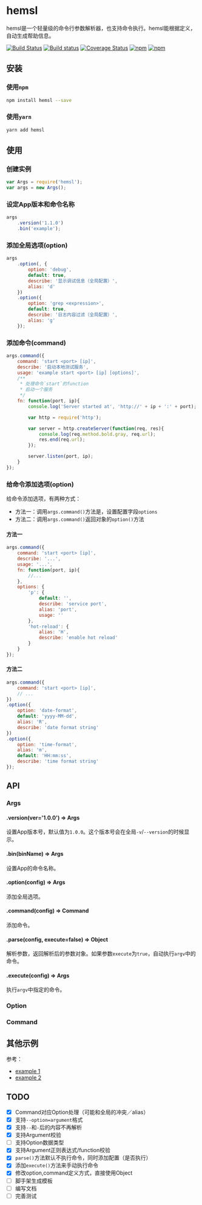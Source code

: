 # hemsl

hemsl是一个轻量级的命令行参数解析器，也支持命令执行。hemsl能根据定义，自动生成帮助信息。

[![Build Status](https://travis-ci.org/hemsl/hemsl.svg?branch=master)](https://travis-ci.org/hemsl/hemsl)
[![Build status](https://ci.appveyor.com/api/projects/status/hn9f1bhw5mxql8re/branch/master?svg=true)](https://ci.appveyor.com/project/zdying/hemsl/branch/master)
[![Coverage Status](https://coveralls.io/repos/github/hemsl/hemsl/badge.svg?branch=master)](https://coveralls.io/github/hemsl/hemsl?branch=master)
[![npm](https://img.shields.io/npm/v/hemsl.svg)](https://www.npmjs.com/package/hemsl)
[![npm](https://img.shields.io/npm/l/hemsl.svg)](https://raw.githubusercontent.com/hemsl/hemsl/master/LICENSE)

## 安装

### 使用`npm`

```bash
npm install hemsl --save
```

### 使用`yarn`
```bash
yarn add hemsl
```

## 使用

### 创建实例

```js
var Args = require('hemsl');
var args = new Args();
```

### 设定App版本和命令名称
```js
args
    .version('1.1.0')
    .bin('example');
```

### 添加全局选项(option)
```js
args
    .option(, {
        option: 'debug',
        default: true,
        describe: '显示调试信息（全局配置）',
        alias: 'd'
    })
    .option({
        option: 'grep <expression>',
        default: true,
        describe: '日志内容过滤（全局配置）',
        alias: 'g'
    });
```

### 添加命令(command)
```js
args.command({
    command: 'start <port> [ip]',
    describe: '启动本地测试服务',
    usage: 'example start <port> [ip] [options]',
    /**
     * 处理命令`start`的function
     * 启动一个服务
     */
    fn: function(port, ip){
        console.log('Server started at', 'http://' + ip + ':' + port);

        var http = require('http');

        var server = http.createServer(function(req, res){
            console.log(req.method.bold.gray, req.url);
            res.end(req.url);
        });

        server.listen(port, ip);
    }
});
```

### 给命令添加选项(option)

给命令添加选项，有两种方式：

* 方法一：调用`args.command()`方法是，设置配置字段`options`
* 方法二：调用`args.command()`返回对象的`option()`方法

#### 方法一
```js
args.command({
    command: 'start <port> [ip]',
    describe: '...',
    usage: '...',
    fn: function(port, ip){
        //...
    },
    options: {
        'p': {
            default: '',
            describe: 'service port',
            alias: 'port',
            usage: ''
        },
        'hot-reload': {
            alias: 'H',
            describe: 'enable hot reload'
        }
    }
});
```

#### 方法二

```js
args.command({
    command: 'start <port> [ip]', 
    // ...
})
.option({
    option: 'date-format', 
    default: 'yyyy-MM-dd',
    alias: 'R',
    describe: 'date format string'
})
.option({
    option: 'time-format',  
    alias: 'm',
    default: 'HH:mm:ss',
    describe: 'time format string'
});
```

## API

### Args

#### .version(ver='1.0.0') => Args

设置App版本号，默认值为`1.0.0`。这个版本号会在全局`-v`/`--version`的时候显示。

#### .bin(binName) => Args

设置App的命令名称。

#### .option(config) => Args

添加全局选项。

#### .command(config) => Command

添加命令。

#### .parse(config, execute=false) => Object

解析参数，返回解析后的参数对象。如果参数`execute`为`true`，自动执行`argv`中的命令。

#### .execute(config) => Args

执行`argv`中指定的命令。

### Option

### Command

## 其他示例

参考：
* [example 1](./example/index.js)
* [example 2](./example/cmd_global.js)

## TODO

- [x] Command对应Option处理（可能和全局的冲突／alias）
- [x] 支持`--option=argument`格式
- [x] 支持`--`和`-`后的内容不再解析
- [x] 支持Argument校验
- [ ] 支持Option数据类型
- [x] 支持Argument正则表达式/function校验
- [x] `parse()`方法默认不执行命令，同时添加配置（是否执行）
- [x] 添加`execute()`方法来手动执行命令
- [x] 修改option,command定义方式，直接使用Object
- [ ] 脚手架生成模板
- [ ] 编写文档
- [ ] 完善测试
